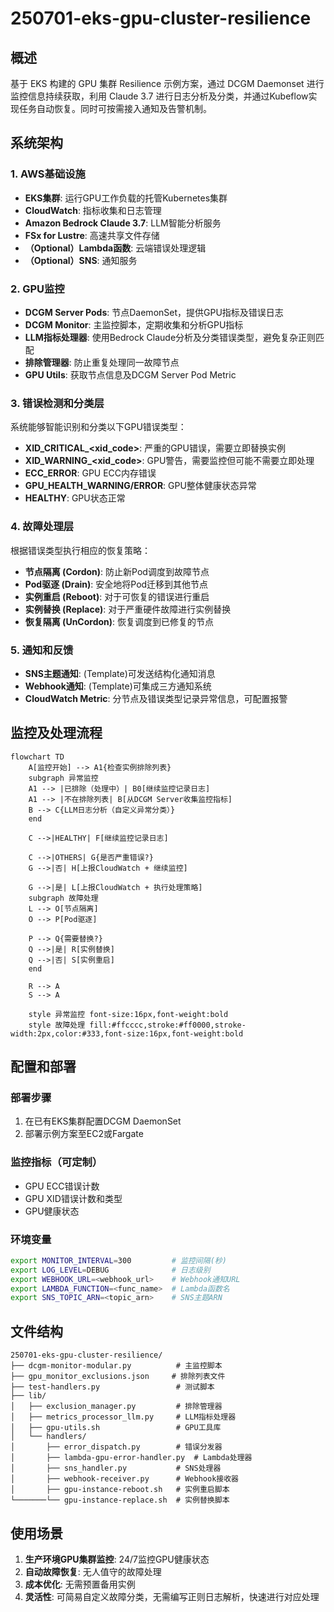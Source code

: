 # 250701-eks-gpu-cluster-resilience


## 概述

基于 EKS 构建的 GPU 集群 Resilience 示例方案，通过 DCGM Daemonset 进行监控信息持续获取，利用 Claude 3.7 进行日志分析及分类，并通过Kubeflow实现任务自动恢复。同时可按需接入通知及告警机制。

## 系统架构

### 1. AWS基础设施
- **EKS集群**: 运行GPU工作负载的托管Kubernetes集群
- **CloudWatch**: 指标收集和日志管理
- **Amazon Bedrock Claude 3.7**: LLM智能分析服务
- **FSx for Lustre**: 高速共享文件存储
- **（Optional）Lambda函数**: 云端错误处理逻辑
- **（Optional）SNS**: 通知服务


### 2. GPU监控
- **DCGM Server Pods**: 节点DaemonSet，提供GPU指标及错误日志
- **DCGM Monitor**: 主监控脚本，定期收集和分析GPU指标
- **LLM指标处理器**: 使用Bedrock Claude分析及分类错误类型，避免复杂正则匹配
- **排除管理器**: 防止重复处理同一故障节点
- **GPU Utils**: 获取节点信息及DCGM Server Pod Metric

### 3. 错误检测和分类层
系统能够智能识别和分类以下GPU错误类型：
- **XID_CRITICAL_<xid_code>**: 严重的GPU错误，需要立即替换实例
- **XID_WARNING_<xid_code>**: GPU警告，需要监控但可能不需要立即处理
- **ECC_ERROR**: GPU ECC内存错误
- **GPU_HEALTH_WARNING/ERROR**: GPU整体健康状态异常
- **HEALTHY**: GPU状态正常

### 4. 故障处理层
根据错误类型执行相应的恢复策略：
- **节点隔离 (Cordon)**: 防止新Pod调度到故障节点
- **Pod驱逐 (Drain)**: 安全地将Pod迁移到其他节点
- **实例重启 (Reboot)**: 对于可恢复的错误进行重启
- **实例替换 (Replace)**: 对于严重硬件故障进行实例替换
- **恢复隔离 (UnCordon)**: 恢复调度到已修复的节点

### 5. 通知和反馈
- **SNS主题通知**: (Template)可发送结构化通知消息
- **Webhook通知**: (Template)可集成三方通知系统
- **CloudWatch Metric**: 分节点及错误类型记录异常信息，可配置报警


## 监控及处理流程

```mermaid
flowchart TD
    A[监控开始] --> A1{检查实例排除列表}
    subgraph 异常监控
    A1 --> |已排除（处理中）| B0[继续监控记录日志]
    A1 --> |不在排除列表| B[从DCGM Server收集监控指标]
    B --> C{LLM日志分析（自定义异常分类）}
    end
    
    C -->|HEALTHY| F[继续监控记录日志]
    
    C -->|OTHERS| G{是否严重错误?}
    G -->|否| H[上报CloudWatch + 继续监控]
        
    G -->|是| L[上报CloudWatch + 执行处理策略]
    subgraph 故障处理
    L --> O[节点隔离]
    O --> P[Pod驱逐]
    
    P --> Q{需要替换?}
    Q -->|是| R[实例替换]
    Q -->|否| S[实例重启]
    end

    R --> A
    S --> A

    style 异常监控 font-size:16px,font-weight:bold
    style 故障处理 fill:#ffcccc,stroke:#ff0000,stroke-width:2px,color:#333,font-size:16px,font-weight:bold
```


## 配置和部署

### 部署步骤
1. 在已有EKS集群配置DCGM DaemonSet
2. 部署示例方案至EC2或Fargate

### 监控指标（可定制）
- GPU ECC错误计数
- GPU XID错误计数和类型
- GPU健康状态

### 环境变量
```bash
export MONITOR_INTERVAL=300         # 监控间隔(秒)
export LOG_LEVEL=DEBUG              # 日志级别
export WEBHOOK_URL=<webhook_url>    # Webhook通知URL
export LAMBDA_FUNCTION=<func_name>  # Lambda函数名
export SNS_TOPIC_ARN=<topic_arn>    # SNS主题ARN
```

## 文件结构

```
250701-eks-gpu-cluster-resilience/
├── dcgm-monitor-modular.py          # 主监控脚本
├── gpu_monitor_exclusions.json     # 排除列表文件
├── test-handlers.py                 # 测试脚本
├── lib/
│   ├── exclusion_manager.py         # 排除管理器
│   ├── metrics_processor_llm.py     # LLM指标处理器
│   ├── gpu-utils.sh                 # GPU工具库
│   └── handlers/
│       ├── error_dispatch.py        # 错误分发器
│       ├── lambda-gpu-error-handler.py  # Lambda处理器
│       ├── sns_handler.py           # SNS处理器
│       ├── webhook-receiver.py      # Webhook接收器
│       ├── gpu-instance-reboot.sh   # 实例重启脚本
└───────└── gpu-instance-replace.sh  # 实例替换脚本

```

## 使用场景

1. **生产环境GPU集群监控**: 24/7监控GPU健康状态
2. **自动故障恢复**: 无人值守的故障处理
3. **成本优化**: 无需预置备用实例
4. **灵活性**: 可简易自定义故障分类，无需编写正则日志解析，快速进行对应处理
